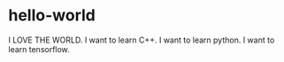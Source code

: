 # hello-world
I LOVE THE WORLD.
I want to learn C++.
I want to learn python.
I want to learn tensorflow.
